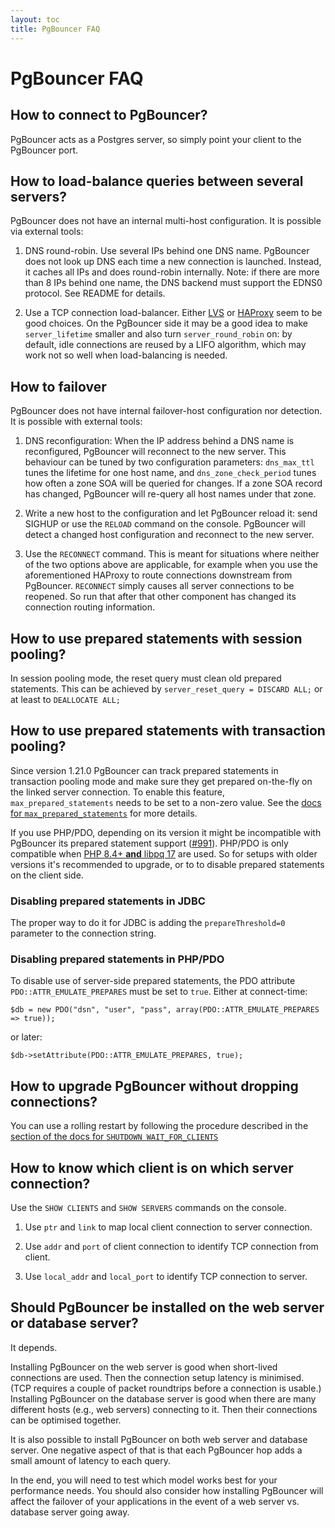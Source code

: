 ```yaml
---
layout: toc
title: PgBouncer FAQ
---
```


# PgBouncer FAQ

## How to connect to PgBouncer?

PgBouncer acts as a Postgres server, so simply point your client to the
PgBouncer port.

## How to load-balance queries between several servers?

PgBouncer does not have an internal multi-host configuration.
It is possible via external tools:

1.  DNS round-robin. Use several IPs behind one DNS name. PgBouncer does
    not look up DNS each time a new connection is launched. Instead, it
    caches all IPs and does round-robin internally. Note: if there are
    more than 8 IPs behind one name, the DNS backend must support the EDNS0
    protocol. See README for details.

2.  Use a TCP connection load-balancer. Either
    [LVS](http://www.linuxvirtualserver.org/) or
    [HAProxy](http://www.haproxy.org/) seem to be good choices. On the
    PgBouncer side it may be a good idea to make `server_lifetime` smaller
    and also turn `server_round_robin` on: by default, idle connections
    are reused by a LIFO algorithm, which may work not so well when
    load-balancing is needed.

## How to failover

PgBouncer does not have internal failover-host configuration nor detection.
It is possible with external tools:

1. DNS reconfiguration: When the IP address behind a DNS name is
   reconfigured, PgBouncer will reconnect to the new server.  This
   behaviour can be tuned by two configuration parameters:
   `dns_max_ttl` tunes the lifetime for one host name, and
   `dns_zone_check_period` tunes how often a zone SOA will be queried
   for changes.  If a zone SOA record has changed, PgBouncer will
   re-query all host names under that zone.

2. Write a new host to the configuration and let PgBouncer reload it:
   send SIGHUP or use the `RELOAD` command on the console.  PgBouncer
   will detect a changed host configuration and reconnect to the new
   server.

3. Use the `RECONNECT` command.  This is meant for situations where
   neither of the two options above are applicable, for example when
   you use the aforementioned HAProxy to route connections downstream
   from PgBouncer.  `RECONNECT` simply causes all server connections
   to be reopened.  So run that after that other component has changed
   its connection routing information.

## How to use prepared statements with session pooling?

In session pooling mode, the reset query must clean old prepared
statements.  This can be achieved by `server_reset_query = DISCARD ALL;`
or at least to `DEALLOCATE ALL;`

## How to use prepared statements with transaction pooling?

Since version 1.21.0 PgBouncer can track prepared statements in transaction
pooling mode and make sure they get prepared on-the-fly on the linked server
connection. To enable this feature, `max_prepared_statements` needs to be
set to a non-zero value. See the [docs for
`max_prepared_statements`](/config.html#max_prepared_statements)
for more details.

If you use PHP/PDO, depending on its version it might be incompatible with
PgBouncer its prepared statement support ([#991]). PHP/PDO is only compatible
when [PHP 8.4+ **and** libpq 17][php-fix] are used. So for setups with older versions it's
recommended to upgrade, or to to disable prepared statements on the client
side.

[php-fix]: https://github.com/php/php-src/commit/f35ad560b468e3e0a6c289949ba9b19af4fa3e7b

[#991]: https://github.com/pgbouncer/pgbouncer/issues/991

### Disabling prepared statements in JDBC

The proper way to do it for JDBC is adding the `prepareThreshold=0`
parameter to the connection string.

### Disabling prepared statements in PHP/PDO

To disable use of server-side prepared statements, the PDO attribute
`PDO::ATTR_EMULATE_PREPARES` must be set to `true`. Either at
connect-time:

    $db = new PDO("dsn", "user", "pass", array(PDO::ATTR_EMULATE_PREPARES => true));

or later:

    $db->setAttribute(PDO::ATTR_EMULATE_PREPARES, true);

## How to upgrade PgBouncer without dropping connections?

You can use a rolling restart by following the procedure described in the
[section of the docs for `SHUTDOWN WAIT_FOR_CLIENTS`](https://www.pgbouncer.org/usage.html#shutdown-wait_for_clients)

## How to know which client is on which server connection?

Use the `SHOW CLIENTS` and `SHOW SERVERS` commands on the console.

1.  Use `ptr` and `link` to map local client connection to server
    connection.

2.  Use `addr` and `port` of client connection to identify TCP
    connection from client.

3.  Use `local_addr` and `local_port` to identify TCP connection to
    server.

## Should PgBouncer be installed on the web server or database server?

It depends.

Installing PgBouncer on the web server is good when short-lived
connections are used.  Then the connection setup latency is
minimised. (TCP requires a couple of packet roundtrips before a
connection is usable.) Installing PgBouncer on the database server is
good when there are many different hosts (e.g., web servers) connecting
to it. Then their connections can be optimised together.

It is also possible to install PgBouncer on both web server and database
server. One negative aspect of that is that each PgBouncer hop adds a
small amount of latency to each query.

In the end, you will need to test which model works best for your
performance needs.  You should also consider how installing PgBouncer
will affect the failover of your applications in the event of a web
server vs. database server going away.
